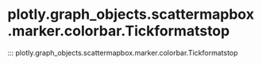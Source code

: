 # plotly.graph_objects.scattermapbox.marker.colorbar.Tickformatstop

::: plotly.graph_objects.scattermapbox.marker.colorbar.Tickformatstop
